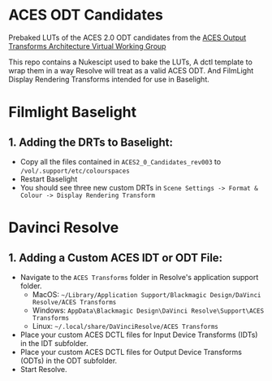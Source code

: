 # ACES ODT Candidates
 Prebaked LUTs of the ACES 2.0 ODT candidates from the [ACES Output Transforms Architecture Virtual Working Group](https://paper.dropbox.com/doc/Output-Transforms-Architecture-Virtual-Working-Group-HKNpj824NA0Z8tn7jiPS0)

This repo contains a Nukescipt used to bake the LUTs, A dctl template to wrap them in a way Resolve will treat as a valid ACES ODT. And FilmLight Display Rendering Transforms intended for use in Baselight.


# Filmlight Baselight

## 1. Adding the DRTs to Baselight:
- Copy all the files contained in `ACES2_0_Candidates_rev003` to `/vol/.support/etc/colourspaces`
- Restart Baselight
- You should see three new custom DRTs in `Scene Settings -> Format & Colour -> Display Rendering Transform`


# Davinci Resolve

## 1. Adding a Custom ACES IDT or ODT File:
- Navigate to the `ACES Transforms` folder in Resolve's application support folder.
    - MacOS: `~/Library/Application Support/Blackmagic Design/DaVinci Resolve/ACES Transforms`
    - Windows: `AppData\Blackmagic Design\DaVinci Resolve\Support\ACES Transforms`
    - Linux: `~/.local/share/DaVinciResolve/ACES Transforms`
- Place your custom ACES DCTL files for Input Device Transforms (IDTs) in the IDT subfolder.
- Place your custom ACES DCTL files for Output Device Transforms (ODTs) in the ODT subfolder.
- Start Resolve.
